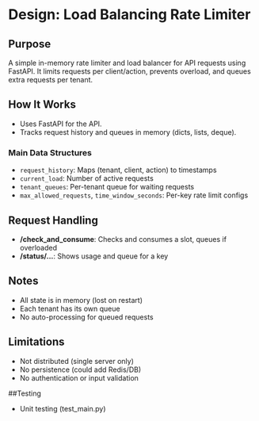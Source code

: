 # Design: Load Balancing Rate Limiter

## Purpose
A simple in-memory rate limiter and load balancer for API requests using FastAPI. It limits requests per client/action, prevents overload, and queues extra requests per tenant.

## How It Works
- Uses FastAPI for the API.
- Tracks request history and queues in memory (dicts, lists, deque).

### Main Data Structures
- `request_history`: Maps (tenant, client, action) to timestamps
- `current_load`: Number of active requests
- `tenant_queues`: Per-tenant queue for waiting requests
- `max_allowed_requests`, `time_window_seconds`: Per-key rate limit configs

## Request Handling
- **/check_and_consume**: Checks and consumes a slot, queues if overloaded
- **/status/...**: Shows usage and queue for a key

## Notes
- All state is in memory (lost on restart)
- Each tenant has its own queue
- No auto-processing for queued requests

## Limitations
- Not distributed (single server only)
- No persistence (could add Redis/DB)
- No authentication or input validation

##Testing
- Unit testing (test_main.py)
 
